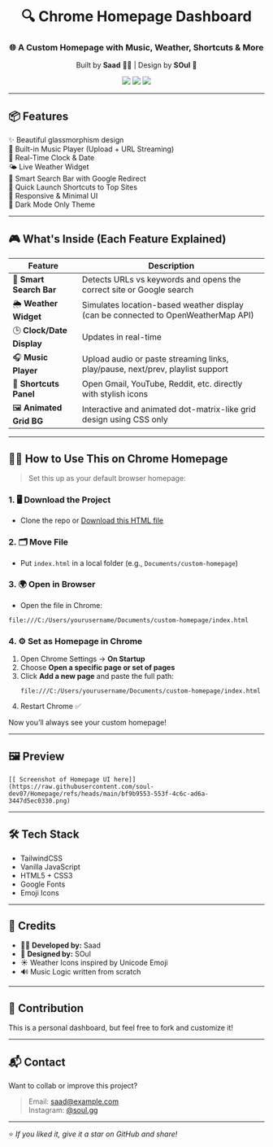 
<div align="center">
  <h1>🔍 Chrome Homepage Dashboard</h1>
  <h3>🌐 A Custom Homepage with Music, Weather, Shortcuts & More</h3>

  <p>Built by <b>Saad</b> 🧑‍💻 | Design by <b>SOul</b> 🎨</p>

  <img src="https://img.shields.io/badge/Status-Completed-green?style=flat-square" />
  <img src="https://img.shields.io/badge/Made%20with-TailwindCSS-blue?style=flat-square&logo=tailwindcss" />
  <img src="https://img.shields.io/badge/Design-Inspired%20By%20Google-lightgrey?style=flat-square" />
</div>

---

## 📦 Features

✨ Beautiful glassmorphism design  
🎵 Built-in Music Player (Upload + URL Streaming)  
📅 Real-Time Clock & Date  
🌤️ Live Weather Widget  
🔗 Smart Search Bar with Google Redirect  
🚀 Quick Launch Shortcuts to Top Sites  
🎨 Responsive & Minimal UI  
🌙 Dark Mode Only Theme

---

## 🎮 What's Inside (Each Feature Explained)

| Feature | Description |
|--------|-------------|
| 🔎 **Smart Search Bar** | Detects URLs vs keywords and opens the correct site or Google search |
| 🌦 **Weather Widget** | Simulates location-based weather display (can be connected to OpenWeatherMap API) |
| 🕒 **Clock/Date Display** | Updates in real-time |
| 🎧 **Music Player** | Upload audio or paste streaming links, play/pause, next/prev, playlist support |
| 🧩 **Shortcuts Panel** | Open Gmail, YouTube, Reddit, etc. directly with stylish icons |
| 🖼 **Animated Grid BG** | Interactive and animated dot-matrix-like grid design using CSS only |

---

## 🧑‍🏫 How to Use This on Chrome Homepage

> Set this up as your default browser homepage:

### 1. 🖥️ Download the Project

- Clone the repo or [Download this HTML file](index.html)

### 2. 🗂️ Move File

- Put `index.html` in a local folder (e.g., `Documents/custom-homepage`)

### 3. 🌍 Open in Browser

- Open the file in Chrome:
```sh
file:///C:/Users/yourusername/Documents/custom-homepage/index.html
```

### 4. ⚙️ Set as Homepage in Chrome

1. Open Chrome Settings → **On Startup**
2. Choose **Open a specific page or set of pages**
3. Click **Add a new page** and paste the full path:
   ```
   file:///C:/Users/yourusername/Documents/custom-homepage/index.html
   ```
4. Restart Chrome ✅

Now you’ll always see your custom homepage!

---

## 🖼️ Preview


```
[[ Screenshot of Homepage UI here]](https://raw.githubusercontent.com/soul-dev07/Homepage/refs/heads/main/bf9b9553-553f-4c6c-ad6a-3447d5ec0330.png)
```

---

## 🛠️ Tech Stack

- TailwindCSS
- Vanilla JavaScript
- HTML5 + CSS3
- Google Fonts
- Emoji Icons

---

## 📜 Credits

- 🧑‍💻 **Developed by:** Saad  
- 🎨 **Designed by:** SOul  
- ☀️ Weather Icons inspired by Unicode Emoji  
- 🔊 Music Logic written from scratch

---

## 🤝 Contribution

This is a personal dashboard, but feel free to fork and customize it!

---

## 📬 Contact

Want to collab or improve this project?

> Email: saad@example.com  
> Instagram: [@soul.gg](https://instagram.com)

---

⭐ _If you liked it, give it a star on GitHub and share!_
